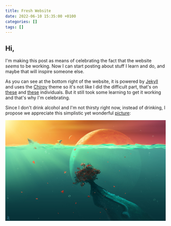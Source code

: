 ```yaml
---
title: Fresh Website
date: 2022-06-10 15:35:00 +0100
categories: []
tags: []
---
```


## Hi,

I'm making this post as means of celebrating the fact that the website *seems* to be working. Now I can start posting about stuff I learn and do, and maybe that will inspire someone else.

As you can see at the bottom right of the website, it is powered by [Jekyll](https://jekyllrb.com/) and uses the [Chirpy]() theme so it's not like I did the difficult part, that's on [these](https://github.com/jekyll/jekyll/graphs/contributors) and [these](https://github.com/cotes2020/jekyll-theme-chirpy/graphs/contributors) individuals. But it still took some learning to get it working and that's why I'm celebrating.

Since I don't drink alcohol and I'm not thirsty right now, instead of drinking, I propose we appreciate this simplistic yet wonderful [picture](/assets/img/oceanPic.jpg):

![picture](/assets/img/oceanPic.jpg)